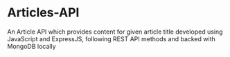 # Articles-API
An Article API which provides content for given article title developed using JavaScript and ExpressJS, following REST API methods and backed with MongoDB locally
